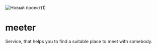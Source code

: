 ![Новый проект(1)](https://user-images.githubusercontent.com/88614175/128691950-d4394b92-c509-4a51-aa8b-51e64ec27ef1.jpg)
# meeter
Service, that helps you to find a suitable place to meet with somebody.
